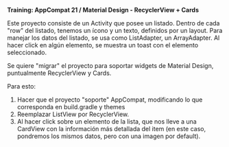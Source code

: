 <b>Training: AppCompat 21 / Material Design - RecyclerView + Cards</b>

Este proyecto consiste de un Activity que posee un listado. Dentro de cada "row" del listado, tenemos un ícono y un texto, definidos por un layout. Para manejar los datos del listado, se usa como ListAdapter, un ArrayAdapter. Al hacer click en algún elemento, se muestra un toast con el elemento seleccionado.

Se quiere "migrar" el proyecto para soportar widgets de Material Design, puntualmente RecyclerView y Cards.

Para esto:

1) Hacer que el proyecto "soporte" AppCompat, modificando lo que corresponda en build.gradle y themes
2) Reemplazar ListView por RecyclerView. 
3) Al hacer click sobre un elemento de la lista, que nos lleve a una CardView con la información más detallada del item (en este caso, pondremos los mismos datos, pero con una imagen por default).


